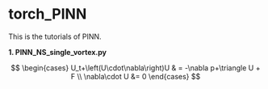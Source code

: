 # torch_PINN

This is the tutorials of PINN.

**1. PINN_NS_single_vortex.py**

$$
\begin{cases}
    U_t+\left(U\cdot\nabla\right)U & = -\nabla p+\triangle U + F \\     
    \nabla\cdot U &= 0
\end{cases}
$$
